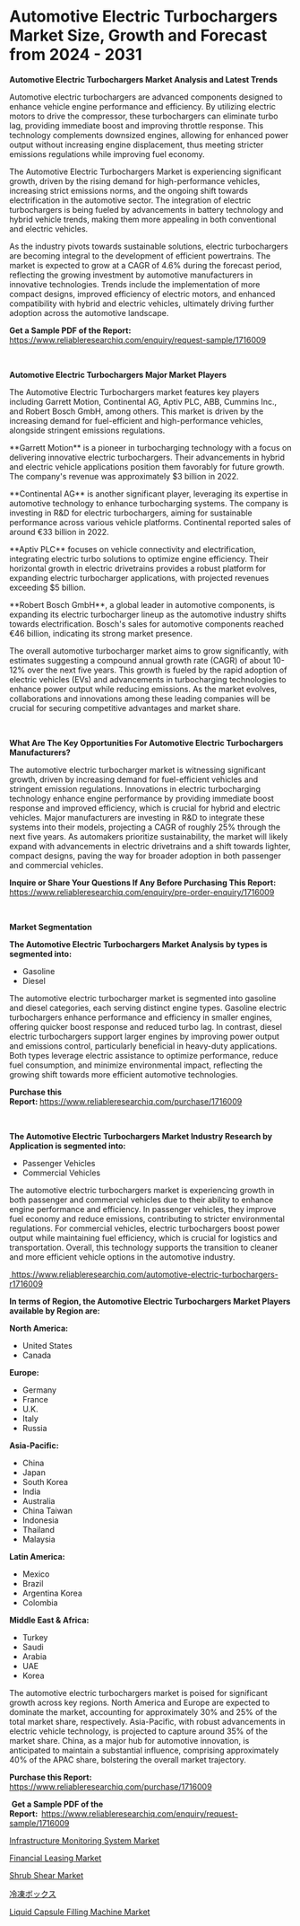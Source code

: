 <p><h1>Automotive Electric Turbochargers Market Size, Growth and Forecast from 2024 - 2031</h1></p><p><strong>Automotive Electric Turbochargers Market Analysis and Latest Trends</strong></p>
<p><p>Automotive electric turbochargers are advanced components designed to enhance vehicle engine performance and efficiency. By utilizing electric motors to drive the compressor, these turbochargers can eliminate turbo lag, providing immediate boost and improving throttle response. This technology complements downsized engines, allowing for enhanced power output without increasing engine displacement, thus meeting stricter emissions regulations while improving fuel economy.</p><p>The Automotive Electric Turbochargers Market is experiencing significant growth, driven by the rising demand for high-performance vehicles, increasing strict emissions norms, and the ongoing shift towards electrification in the automotive sector. The integration of electric turbochargers is being fueled by advancements in battery technology and hybrid vehicle trends, making them more appealing in both conventional and electric vehicles.</p><p>As the industry pivots towards sustainable solutions, electric turbochargers are becoming integral to the development of efficient powertrains. The market is expected to grow at a CAGR of 4.6% during the forecast period, reflecting the growing investment by automotive manufacturers in innovative technologies. Trends include the implementation of more compact designs, improved efficiency of electric motors, and enhanced compatibility with hybrid and electric vehicles, ultimately driving further adoption across the automotive landscape.</p></p>
<p><strong>Get a Sample PDF of the Report:&nbsp;</strong> <a href="https://www.reliableresearchiq.com/enquiry/request-sample/1716009?utm_campaign=101&utm_medium=2&utm_source=Github&utm_content=ia&utm_term=23102024&utm_id=automotive-electric-turbochargers">https://www.reliableresearchiq.com/enquiry/request-sample/1716009</a></p>
<p>&nbsp;</p>
<p><strong>Automotive Electric Turbochargers Major Market Players</strong></p>
<p><p>The Automotive Electric Turbochargers market features key players including Garrett Motion, Continental AG, Aptiv PLC, ABB, Cummins Inc., and Robert Bosch GmbH, among others. This market is driven by the increasing demand for fuel-efficient and high-performance vehicles, alongside stringent emissions regulations. </p><p>**Garrett Motion** is a pioneer in turbocharging technology with a focus on delivering innovative electric turbochargers. Their advancements in hybrid and electric vehicle applications position them favorably for future growth. The company's revenue was approximately $3 billion in 2022.</p><p>**Continental AG** is another significant player, leveraging its expertise in automotive technology to enhance turbocharging systems. The company is investing in R&D for electric turbochargers, aiming for sustainable performance across various vehicle platforms. Continental reported sales of around €33 billion in 2022.</p><p>**Aptiv PLC** focuses on vehicle connectivity and electrification, integrating electric turbo solutions to optimize engine efficiency. Their horizontal growth in electric drivetrains provides a robust platform for expanding electric turbocharger applications, with projected revenues exceeding $5 billion.</p><p>**Robert Bosch GmbH**, a global leader in automotive components, is expanding its electric turbocharger lineup as the automotive industry shifts towards electrification. Bosch's sales for automotive components reached €46 billion, indicating its strong market presence.</p><p>The overall automotive turbocharger market aims to grow significantly, with estimates suggesting a compound annual growth rate (CAGR) of about 10-12% over the next five years. This growth is fueled by the rapid adoption of electric vehicles (EVs) and advancements in turbocharging technologies to enhance power output while reducing emissions. As the market evolves, collaborations and innovations among these leading companies will be crucial for securing competitive advantages and market share.</p></p>
<p>&nbsp;</p>
<p><strong>What Are The Key Opportunities For Automotive Electric Turbochargers Manufacturers?</strong></p>
<p><p>The automotive electric turbocharger market is witnessing significant growth, driven by increasing demand for fuel-efficient vehicles and stringent emission regulations. Innovations in electric turbocharging technology enhance engine performance by providing immediate boost response and improved efficiency, which is crucial for hybrid and electric vehicles. Major manufacturers are investing in R&D to integrate these systems into their models, projecting a CAGR of roughly 25% through the next five years. As automakers prioritize sustainability, the market will likely expand with advancements in electric drivetrains and a shift towards lighter, compact designs, paving the way for broader adoption in both passenger and commercial vehicles.</p></p>
<p><strong>Inquire or Share Your Questions If Any Before Purchasing This Report:</strong> <a href="https://www.reliableresearchiq.com/enquiry/pre-order-enquiry/1716009?utm_campaign=101&utm_medium=2&utm_source=Github&utm_content=ia&utm_term=23102024&utm_id=automotive-electric-turbochargers">https://www.reliableresearchiq.com/enquiry/pre-order-enquiry/1716009</a></p>
<p>&nbsp;</p>
<p><strong>Market Segmentation</strong></p>
<p><strong>The Automotive Electric Turbochargers Market Analysis by types is segmented into:</strong></p>
<p><ul><li>Gasoline</li><li>Diesel</li></ul></p>
<p><p>The automotive electric turbocharger market is segmented into gasoline and diesel categories, each serving distinct engine types. Gasoline electric turbochargers enhance performance and efficiency in smaller engines, offering quicker boost response and reduced turbo lag. In contrast, diesel electric turbochargers support larger engines by improving power output and emissions control, particularly beneficial in heavy-duty applications. Both types leverage electric assistance to optimize performance, reduce fuel consumption, and minimize environmental impact, reflecting the growing shift towards more efficient automotive technologies.</p></p>
<p><strong>Purchase this Report:&nbsp;</strong><a href="https://www.reliableresearchiq.com/purchase/1716009?utm_campaign=101&utm_medium=2&utm_source=Github&utm_content=ia&utm_term=23102024&utm_id=automotive-electric-turbochargers">https://www.reliableresearchiq.com/purchase/1716009</a></p>
<p>&nbsp;</p>
<p><strong>The Automotive Electric Turbochargers Market Industry Research by Application is segmented into:</strong></p>
<p><ul><li>Passenger Vehicles</li><li>Commercial Vehicles</li></ul></p>
<p><p>The automotive electric turbochargers market is experiencing growth in both passenger and commercial vehicles due to their ability to enhance engine performance and efficiency. In passenger vehicles, they improve fuel economy and reduce emissions, contributing to stricter environmental regulations. For commercial vehicles, electric turbochargers boost power output while maintaining fuel efficiency, which is crucial for logistics and transportation. Overall, this technology supports the transition to cleaner and more efficient vehicle options in the automotive industry.</p></p>
<p><a href="https://www.reliableresearchiq.com/automotive-electric-turbochargers-r1716009?utm_campaign=101&utm_medium=2&utm_source=Github&utm_content=ia&utm_term=23102024&utm_id=automotive-electric-turbochargers">&nbsp;https://www.reliableresearchiq.com/automotive-electric-turbochargers-r1716009</a></p>
<p><strong>In terms of Region, the Automotive Electric Turbochargers Market Players available by Region are:</strong></p>
<p>
    <p> <strong> North America: </strong>
        <ul>
            <li>United States</li>
            <li>Canada</li>
        </ul>
        </p> 
    <p> <strong> Europe: </strong>
        <ul>
            <li>Germany</li>
            <li>France</li>
            <li>U.K.</li>
            <li>Italy</li>
            <li>Russia</li>
        </ul>
        </p> 
    <p> <strong> Asia-Pacific: </strong>
        <ul>
            <li>China</li>
            <li>Japan</li>
            <li>South Korea</li>
            <li>India</li>
            <li>Australia</li>
            <li>China Taiwan</li>
            <li>Indonesia</li>
            <li>Thailand</li>
            <li>Malaysia</li>
        </ul>
        </p> 
    <p> <strong> Latin America: </strong>
        <ul>
            <li>Mexico</li>
            <li>Brazil</li>
            <li>Argentina Korea</li>
            <li>Colombia</li>
        </ul>
        </p> 
    <p> <strong> Middle East & Africa: </strong>
        <ul>
            <li>Turkey</li>
            <li>Saudi</li>
            <li>Arabia</li>
            <li>UAE</li>
            <li>Korea</li>
        </ul>
    </p>
    </p>
<p><p>The automotive electric turbochargers market is poised for significant growth across key regions. North America and Europe are expected to dominate the market, accounting for approximately 30% and 25% of the total market share, respectively. Asia-Pacific, with robust advancements in electric vehicle technology, is projected to capture around 35% of the market share. China, as a major hub for automotive innovation, is anticipated to maintain a substantial influence, comprising approximately 40% of the APAC share, bolstering the overall market trajectory.</p></p>
<p><strong>Purchase this Report: </strong><a href="https://www.reliableresearchiq.com/purchase/1716009?utm_campaign=101&utm_medium=2&utm_source=Github&utm_content=ia&utm_term=23102024&utm_id=automotive-electric-turbochargers">https://www.reliableresearchiq.com/purchase/1716009</a></p>
<p>&nbsp;<strong>Get a Sample PDF of the Report:&nbsp;&nbsp;</strong><a href="https://www.reliableresearchiq.com/enquiry/request-sample/1716009?utm_campaign=101&utm_medium=2&utm_source=Github&utm_content=ia&utm_term=23102024&utm_id=automotive-electric-turbochargers">https://www.reliableresearchiq.com/enquiry/request-sample/1716009</a></p>
<p><strong></strong></p>
<p><p><a href="https://www.linkedin.com/pulse/infrastructure-monitoring-system-market-research-report-vtake?utm_campaign=101&utm_medium=2&utm_source=Github&utm_content=ia&utm_term=23102024&utm_id=automotive-electric-turbochargers">Infrastructure Monitoring System Market</a></p><p><a href="https://www.linkedin.com/pulse/market-dynamics-future-trends-global-financial-leasing-ohl1e?utm_campaign=101&utm_medium=2&utm_source=Github&utm_content=ia&utm_term=23102024&utm_id=automotive-electric-turbochargers">Financial Leasing Market</a></p><p><a href="https://issuu.com/reportprime-2/docs/shrub-shear-market-size-2030.pptx_2b1b3ad153caf3?utm_campaign=101&utm_medium=2&utm_source=Github&utm_content=ia&utm_term=23102024&utm_id=automotive-electric-turbochargers">Shrub Shear Market</a></p><p><a href="https://github.com/lababdou/Market-Research-Report-List-6/blob/main/315623719992.md?utm_campaign=101&utm_medium=2&utm_source=Github&utm_content=ia&utm_term=23102024&utm_id=automotive-electric-turbochargers">冷凍ボックス</a></p><p><a href="https://issuu.com/reportprime-2/docs/liquid-capsule-filling-machine-mark_be1be83dc82b22?utm_campaign=101&utm_medium=2&utm_source=Github&utm_content=ia&utm_term=23102024&utm_id=automotive-electric-turbochargers">Liquid Capsule Filling Machine Market</a></p></p>